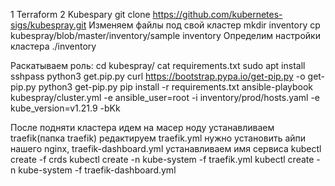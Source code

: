 1 Terraform
2 Kubespary
git clone https://github.com/kubernetes-sigs/kubespray.git
Изменяем файлы под свой кластер
mkdir inventory
cp kubespray/blob/master/inventory/sample inventory
Определим настройки кластера
./inventory

Раскатываем роль:
cd kubespray/
cat requirements.txt
sudo apt install sshpass
python3 get.pip.py
curl https://bootstrap.pypa.io/get-pip.py -o get-pip.py
python3 get-pip.py
pip install -r requirements.txt
ansible-playbook kubespray/cluster.yml -e ansible_user=root -i inventory/prod/hosts.yaml -e kube_version=v1.21.9 -bKk

После подняти кластера идем на масер ноду
	устанавливаем traefik(папка traefik)
  редактируем traefik.yml нужно установить айпи нашего nginx, traefik-dashboard.yml устанавливаем имя сервиса
kubectl create -f crds
kubectl create -n kube-system -f traefik.yml
kubectl create -n kube-system -f traefik-dashboard.yml

